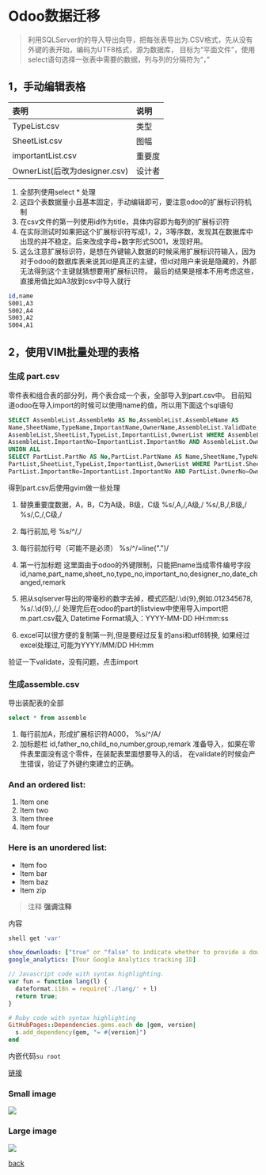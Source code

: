 # Odoo数据迁移

> 利用SQLServer的的导入导出向导，把每张表导出为.CSV格式，先从没有外键的表开始，编码为UTF8格式，源为数据库，
目标为“平面文件”，使用select语句选择一张表中需要的数据，列与列的分隔符为“，”

## 1，手动编辑表格

| 表明                           | 说明              | 
|:-------------------------------|:------------------|
| TypeList.csv                   | 类型              | 
| SheetList.csv                  | 图幅              | 
| importantList.csv              | 重要度            |
| OwnerList(后改为designer.csv)  | 设计者            |


1. 全部列使用select * 处理
1. 这四个表数据量小且基本固定，手动编辑即可，要注意odoo的扩展标识符机制
1. 在csv文件的第一列使用id作为title，具体内容即为每列的扩展标识符
1. 在实际测试时如果把这个扩展标识符写成1，2，3等序数，发现其在数据库中出现的并不稳定。后来改成字母+数字形式S001，发现好用。
1. 这么注意扩展标识符，是想在外键输入数据的时候采用扩展标识符输入，因为对于odoo的数据库表来说其id是真正的主键，但id对用户来说是隐藏的，外部无法得到这个主键就猜想要用扩展标识符。
最后的结果是根本不用考虑这些，直接用值比如A3放到csv中导入就行

```sh
id,name
S001,A3
S002,A4
S003,A2
S004,A1
```

## 2，使用VIM批量处理的表格
###  生成 part.csv
零件表和组合表的部分列，两个表合成一个表，全部导入到part.csv中。
目前知道odoo在导入import的时候可以使用name的值，所以用下面这个sql语句

```sql
SELECT AssembleList.AssembleNo AS No,AssembleList.AssembleName AS
Name,SheetName,TypeName,ImportantName,OwnerName,AssembleList.ValidDate,AssembleList.Remark FROM
AssembleList,SheetList,TypeList,ImportantList,OwnerList WHERE AssembleList.SheetNo=SheetList.SheetNo AND AssembleList.TypeNo=TypeList.TypeNo AND
AssembleList.ImportantNo=ImportantList.ImportantNo AND AssembleList.OwnerNo=OwnerList.OwnerNo
UNION ALL
SELECT PartList.PartNo AS No,PartList.PartName AS Name,SheetName,TypeName,ImportantName,OwnerName,PartList.ValidDate,PartList.Remark FROM
PartList,SheetList,TypeList,ImportantList,OwnerList WHERE PartList.SheetNo=SheetList.SheetNo AND PartList.TypeNo=TypeList.TypeNo AND
PartList.ImportantNo=ImportantList.ImportantNo AND PartList.OwnerNo=OwnerList.OwnerNo
```

得到part.csv后使用gvim做一些处理
1. 替换重要度数据，A，B，C为A级，B级，C级
%s/,A,/,A级,/
%s/,B,/,B级,/
%s/,C,/,C级,/
1. 每行前加,号
%s/^/,/
1. 每行前加行号（可能不是必须）
%s/^/\=line(".")/
1. 第一行加标题
这里面由于odoo的外键限制，只能把name当成零件编号字段
id,name,part_name,sheet_no,type_no,important_no,designer_no,date_changed,remark
1. 把从sqlserver导出的带毫秒的数字去掉，模式匹配/.\d\{9},例如.012345678,
%s/.\d\{9},/,/
处理完后在odoo的part的listview中使用导入import把m.part.csv载入
Datetime Format填入：YYYY-MM-DD HH:mm:ss

1. excel可以很方便的复制第一列,但是要经过反复的ansi和utf8转换,
如果经过excel处理过,可能为YYYY/MM/DD HH:mm

验证一下validate，没有问题，点击import

### 生成assemble.csv
导出装配表的全部

```sql
select * from assemble
```

1. 每行前加A，形成扩展标识符A000，
%s/^/A/
1. 加标题栏
id,father_no,child_no,number,group,remark
准备导入，如果在零件表里面没有这个零件，在装配表里面想要导入的话，
在validate的时候会产生错误，验证了外键约束建立的正确。









### And an ordered list:
1.  Item one
1.  Item two
1.  Item three
1.  Item four

### Here is an unordered list:
*   Item foo
*   Item bar
*   Item baz
*   Item zip

> 注释
> **强调注释**

内容

```sh
shell get 'var'
```

```yml
show_downloads: ["true" or "false" to indicate whether to provide a download URL]
google_analytics: [Your Google Analytics tracking ID]
```

```js
// Javascript code with syntax highlighting.
var fun = function lang(l) {
  dateformat.i18n = require('./lang/' + l)
  return true;
}
```

```ruby
# Ruby code with syntax highlighting
GitHubPages::Dependencies.gems.each do |gem, version|
  s.add_dependency(gem, "= #{version}")
end
```

内嵌代码`su root`

[链接](http://123.com/art/abc.htm)

### Small image

![](https://assets-cdn.github.com/images/icons/emoji/octocat.png)

### Large image

![](https://guides.github.com/activities/hello-world/branching.png)

[back](../)